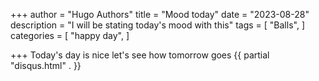 +++
author = "Hugo Authors"
title = "Mood today"
date = "2023-08-28"
description = "I will be stating today's mood with this"
tags = [
    "Balls",
]
categories = [
    "happy day",
]

+++
Today's day is nice let's see how tomorrow goes
{{ partial "disqus.html" . }}
